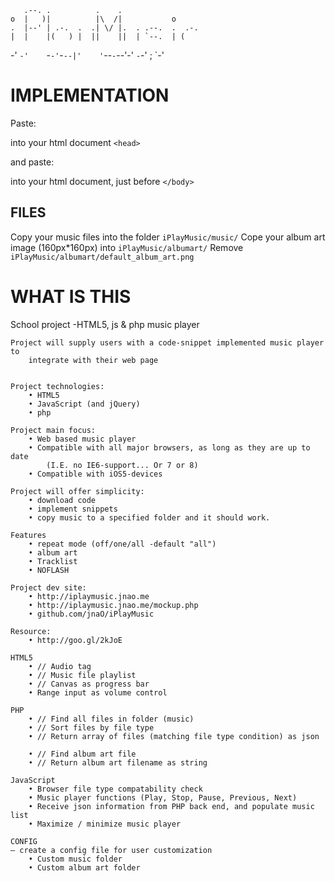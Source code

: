        .--. .          .    .
    o  |   )|          |\  /|           o
    .  |--' | .-.  .  .| \/ |.  . .--.  .  .-.
    |  |    |(   ) |  ||    ||  | `--.  | (
  -' `-'    `-`-'`-`--|'    '`--`-`--'-' `-`-'
                      ;
                   `-'

IMPLEMENTATION
==============
Paste:
	<link rel="stylesheet" type="text/css" href="./iPlayMusic/sys/iPlayMusic.css" media="screen" />

into your html document `<head>`

and paste:
	<script type="text/javascript" src="./iPlayMusic/sys/iPlayMusic.js"></script>

into your html document, just before `</body>`

FILES
-----
Copy your music files into the folder `iPlayMusic/music/`
Cope your album art image (160px*160px) into `iPlayMusic/albumart/`
Remove `iPlayMusic/albumart/default_album_art.png`


WHAT IS THIS
============
School project -HTML5, js & php music player

    Project will supply users with a code-snippet implemented music player to
        integrate with their web page


    Project technologies:
        • HTML5
        • JavaScript (and jQuery)
        • php

    Project main focus:
        • Web based music player
        • Compatible with all major browsers, as long as they are up to date
            (I.E. no IE6-support... Or 7 or 8)
        • Compatible with iOS5-devices

    Project will offer simplicity:
        • download code
        • implement snippets
        • copy music to a specified folder and it should work.

    Features
        • repeat mode (off/one/all -default "all")
        • album art
        • Tracklist
        • NOFLASH

    Project dev site:
        • http://iplaymusic.jnao.me
        • http://iplaymusic.jnao.me/mockup.php
        • github.com/jnaO/iPlayMusic

    Resource:
        • http://goo.gl/2kJoE

    HTML5
        • // Audio tag
        • // Music file playlist
        • // Canvas as progress bar
        • Range input as volume control

    PHP
        • // Find all files in folder (music)
        • // Sort files by file type
        • // Return array of files (matching file type condition) as json

        • // Find album art file
        • // Return album art filename as string

    JavaScript
        • Browser file type compatability check
        • Music player functions (Play, Stop, Pause, Previous, Next)
        • Receive json information from PHP back end, and populate music list
        • Maximize / minimize music player

    CONFIG
    – create a config file for user customization
        • Custom music folder
        • Custom album art folder